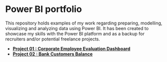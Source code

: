 # Power BI portfolio

This repository holds examples of my work regarding preparing, modelling, visualizing and analyzing data using Power BI. It has been created to showcase my skills with the Power BI platform and as a backup for recruiters and/or potential freelance projects.

- [**Project 01 : Corporate Employee Evaluation Dashboard**](https://github.com/maria-chebac/PowerBIportfolio/tree/main/Project01_employees_evaluation)
- [**Project 02 : Bank Customers Balance**](https://github.com/maria-chebac/PowerBIportfolio/tree/main/Project02_bank_customers_balance)
